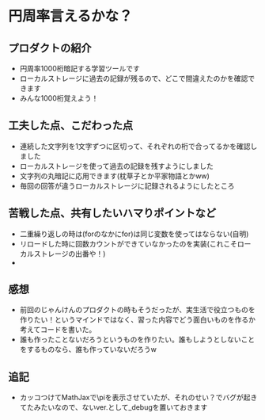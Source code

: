  # 円周率言えるかな？
## プロダクトの紹介
- 円周率1000桁暗記する学習ツールです
- ローカルストレージに過去の記録が残るので、どこで間違えたのかを確認できます
- みんな1000桁覚えよう！
## 工夫した点、こだわった点
- 連続した文字列を1文字ずつに区切って、それぞれの桁で合ってるかを確認しました
- ローカルストレージを使って過去の記録を残すようにしました
- 文字列の丸暗記に応用できます(枕草子とか平家物語とかww)
- 毎回の回答が違うローカルストレージに記録されるようにしたところ
## 苦戦した点、共有したいハマりポイントなど
- 二重繰り返しの時は(forのなかにfor)は同じ変数を使ってはならない(自明)
- リロードした時に回数カウントができていなかったのを実装(これこそローカルストレージの出番や！)
- 
## 感想
- 前回のじゃんけんのプロダクトの時もそうだったが、実生活で役立つものを作りたい！というマインドではなく、習った内容でどう面白いものを作るか考えてコードを書いた。
- 誰も作ったことないだろうというものを作りたい。誰もしようとしないことをするものなら、誰も作っていないだろうw 
## 追記
- カッコつけてMathJaxで\piを表示させていたが、それのせい？でバグが起きてたみたいなので、ないver.として_debugを置いておきます